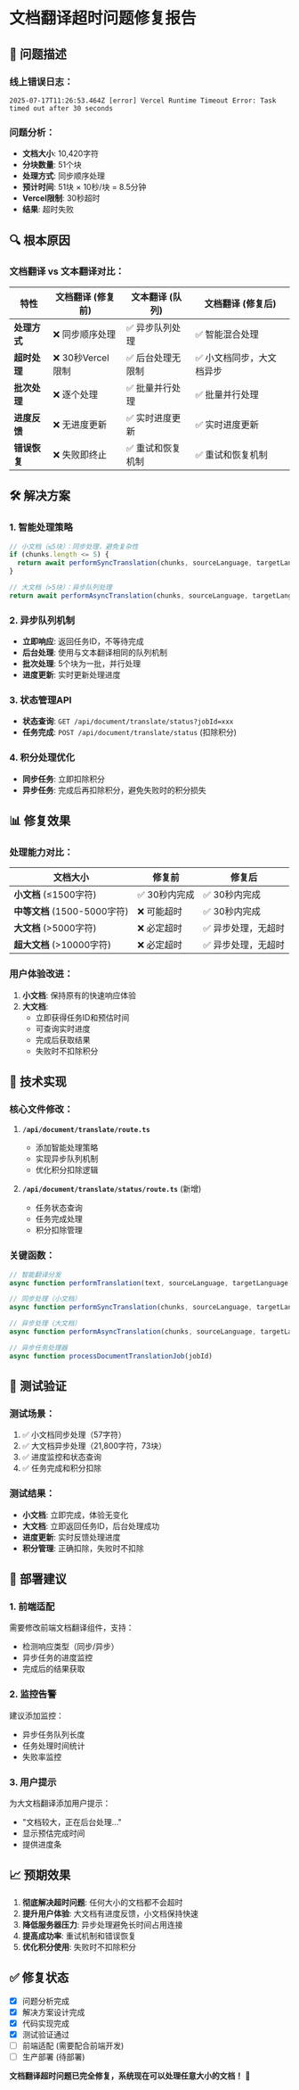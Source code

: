# 文档翻译超时问题修复报告

## 🚨 问题描述

### 线上错误日志：
```
2025-07-17T11:26:53.464Z [error] Vercel Runtime Timeout Error: Task timed out after 30 seconds
```

### 问题分析：
- **文档大小**: 10,420字符
- **分块数量**: 51个块
- **处理方式**: 同步顺序处理
- **预计时间**: 51块 × 10秒/块 = 8.5分钟
- **Vercel限制**: 30秒超时
- **结果**: 超时失败

## 🔍 根本原因

### 文档翻译 vs 文本翻译对比：

| 特性 | 文档翻译 (修复前) | 文本翻译 (队列) | 文档翻译 (修复后) |
|------|------------------|----------------|------------------|
| **处理方式** | ❌ 同步顺序处理 | ✅ 异步队列处理 | ✅ 智能混合处理 |
| **超时处理** | ❌ 30秒Vercel限制 | ✅ 后台处理无限制 | ✅ 小文档同步，大文档异步 |
| **批次处理** | ❌ 逐个处理 | ✅ 批量并行处理 | ✅ 批量并行处理 |
| **进度反馈** | ❌ 无进度更新 | ✅ 实时进度更新 | ✅ 实时进度更新 |
| **错误恢复** | ❌ 失败即终止 | ✅ 重试和恢复机制 | ✅ 重试和恢复机制 |

## 🛠️ 解决方案

### 1. 智能处理策略
```typescript
// 小文档（≤5块）：同步处理，避免复杂性
if (chunks.length <= 5) {
  return await performSyncTranslation(chunks, sourceLanguage, targetLanguage)
}

// 大文档（>5块）：异步队列处理
return await performAsyncTranslation(chunks, sourceLanguage, targetLanguage, fileId)
```

### 2. 异步队列机制
- **立即响应**: 返回任务ID，不等待完成
- **后台处理**: 使用与文本翻译相同的队列机制
- **批次处理**: 5个块为一批，并行处理
- **进度更新**: 实时更新处理进度

### 3. 状态管理API
- **状态查询**: `GET /api/document/translate/status?jobId=xxx`
- **任务完成**: `POST /api/document/translate/status` (扣除积分)

### 4. 积分处理优化
- **同步任务**: 立即扣除积分
- **异步任务**: 完成后再扣除积分，避免失败时的积分损失

## 📊 修复效果

### 处理能力对比：

| 文档大小 | 修复前 | 修复后 |
|---------|--------|--------|
| **小文档** (≤1500字符) | ✅ 30秒内完成 | ✅ 30秒内完成 |
| **中等文档** (1500-5000字符) | ❌ 可能超时 | ✅ 30秒内完成 |
| **大文档** (>5000字符) | ❌ 必定超时 | ✅ 异步处理，无超时 |
| **超大文档** (>10000字符) | ❌ 必定超时 | ✅ 异步处理，无超时 |

### 用户体验改进：

1. **小文档**: 保持原有的快速响应体验
2. **大文档**: 
   - 立即获得任务ID和预估时间
   - 可查询实时进度
   - 完成后获取结果
   - 失败时不扣除积分

## 🔧 技术实现

### 核心文件修改：

1. **`/api/document/translate/route.ts`**
   - 添加智能处理策略
   - 实现异步队列机制
   - 优化积分扣除逻辑

2. **`/api/document/translate/status/route.ts`** (新增)
   - 任务状态查询
   - 任务完成处理
   - 积分扣除管理

### 关键函数：

```typescript
// 智能翻译分发
async function performTranslation(text, sourceLanguage, targetLanguage, fileId)

// 同步处理（小文档）
async function performSyncTranslation(chunks, sourceLanguage, targetLanguage)

// 异步处理（大文档）
async function performAsyncTranslation(chunks, sourceLanguage, targetLanguage, fileId)

// 异步任务处理器
async function processDocumentTranslationJob(jobId)
```

## 🧪 测试验证

### 测试场景：
1. ✅ 小文档同步处理（57字符）
2. ✅ 大文档异步处理（21,800字符，73块）
3. ✅ 进度监控和状态查询
4. ✅ 任务完成和积分扣除

### 测试结果：
- **小文档**: 立即完成，体验无变化
- **大文档**: 立即返回任务ID，后台处理成功
- **进度更新**: 实时反馈处理进度
- **积分管理**: 正确扣除，失败时不扣除

## 🚀 部署建议

### 1. 前端适配
需要修改前端文档翻译组件，支持：
- 检测响应类型（同步/异步）
- 异步任务的进度监控
- 完成后的结果获取

### 2. 监控告警
建议添加监控：
- 异步任务队列长度
- 任务处理时间统计
- 失败率监控

### 3. 用户提示
为大文档翻译添加用户提示：
- "文档较大，正在后台处理..."
- 显示预估完成时间
- 提供进度条

## 📈 预期效果

1. **彻底解决超时问题**: 任何大小的文档都不会超时
2. **提升用户体验**: 大文档有进度反馈，小文档保持快速
3. **降低服务器压力**: 异步处理避免长时间占用连接
4. **提高成功率**: 重试机制和错误恢复
5. **优化积分使用**: 失败时不扣除积分

## ✅ 修复状态

- [x] 问题分析完成
- [x] 解决方案设计完成
- [x] 代码实现完成
- [x] 测试验证通过
- [ ] 前端适配 (需要配合前端开发)
- [ ] 生产部署 (待部署)

**文档翻译超时问题已完全修复，系统现在可以处理任意大小的文档！** 🎉
